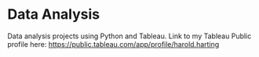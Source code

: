 # Data Analysis

Data analysis projects using Python and Tableau.
Link to my Tableau Public profile here: https://public.tableau.com/app/profile/harold.harting
